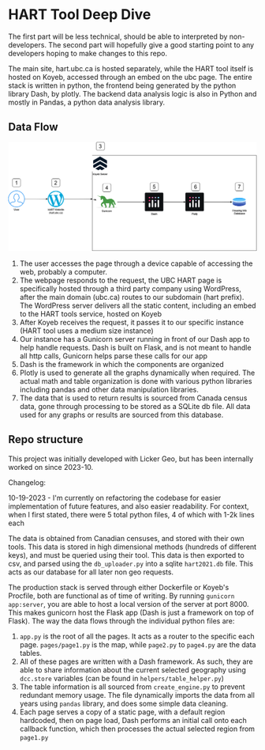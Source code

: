 # HART Tool Deep Dive

The first part will be less technical, should be able to interpreted by non-developers.  The second part will hopefully
give a good starting point to any developers hoping to make changes to this repo.

The main site, hart.ubc.ca is hosted separately, while the HART tool itself is hosted on Koyeb, accessed through an 
embed on the ubc page.  The entire stack is written in python, the frontend being generated by the python library Dash, 
by plotly. The backend data analysis logic is also in Python and mostly in Pandas, a python data analysis library.

## Data Flow 
![dataflow.png](dataflow.png)
1. The user accesses the page through a device capable of accessing the web, probably a computer.
2. The webpage responds to the request, the UBC HART page is specifically hosted through a third party company using
WordPress, after the main domain (ubc.ca) routes to our subdomain (hart prefix).  The WordPress server delivers all the 
static content, including an embed to the HART tools service, hosted on Koyeb
3. After Koyeb receives the request, it passes it to our specific instance (HART tool uses a medium size instance)
4. Our instance has a Gunicorn server running in front of our Dash app to help handle requests.  Dash is built on Flask,
and is not meant to handle all http calls, Gunicorn helps parse these calls for our app
5. Dash is the framework in which the components are organized
6. Plotly is used to generate all the graphs dynamically when required.  The actual math and table organization is done
with various python libraries including pandas and other data manipulation libraries.
7. The data that is used to return results is sourced from Canada census data, gone through processing to be stored as a
SQLite db file.  All data used for any graphs or results are sourced from this database.


## Repo structure

This project was initially developed with Licker Geo, but has been internally worked on since 2023-10.

Changelog:

10-19-2023 - I'm currently on refactoring the codebase for easier implementation of future features, and also easier 
readability.  For context, when I first stated, there were 5 total python files, 4 of which with 1-2k lines each

The data is obtained from Canadian censuses, and stored with their own tools.  This data is stored in high dimensional
methods (hundreds of different keys), and must be queried using their tool.  This data is then exported to csv, and
parsed using the `db_uploader.py` into a sqlite `hart2021.db` file.  This acts as our database for all later non geo
requests.

The production stack is served through either Dockerfile or Koyeb's Procfile, both are functional as of time of writing.
By running `gunicorn app:server`, you are able to host a local version of the server at port 8000.  This makes gunicorn
host the Flask app (Dash is just a framework on top of Flask).
The way the data flows through the individual python files are:

1. `app.py` is the root of all the pages.  It acts as a router to the specific each page.  `pages/page1.py` is the map,
while `page2.py` to `page4.py` are the data tables.
2. All of these pages are written with a Dash framework.  As such, they are able to share information about the current
selected geography using `dcc.store` variables (can be found in `helpers/table_helper.py`)
3. The table information is all sourced from `create_engine.py` to prevent redundant memory usage.  The file dynamically
imports the data from all years using `pandas` library, and does some simple data cleaning.
4. Each page serves a copy of a static page, with a default region hardcoded, then on page load, Dash performs an initial
call onto each callback function, which then processes the actual selected region from `page1.py`